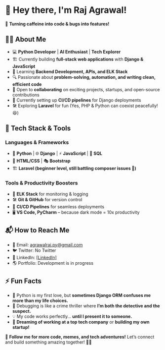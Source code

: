# 👋 Hey there, I'm **Raj Agrawal**!

🚀 **Turning caffeine into code & bugs into features!**

## 👨‍💻 About Me  
- 💻 **Python Developer** | **AI Enthusiast** | **Tech Explorer**  
- 🏗️ Currently building **full-stack web applications** with **Django & JavaScript**  
- 🌱 Learning **Backend Development, APIs, and ELK Stack**  
- 🔍 Passionate about **problem-solving, automation, and writing clean, efficient code**  
- 🤝 Open to **collaborating** on exciting projects, startups, and open-source contributions  
- 🎯 Currently setting up **CI/CD pipelines** for Django deployments  
- 🛠️ Exploring **Laravel** for fun (Yes, PHP & Python can coexist peacefully! 😆)  

## 🔧 Tech Stack & Tools  
### **Languages & Frameworks**  
- 🐍 **Python** | 🌐 **Django** | ⚡ **JavaScript** | 💾 **SQL**  
- 🎨 **HTML/CSS** | 🎭 **Bootstrap**  
- 🏗 **Laravel (beginner level, still battling composer issues 🤣)**  

### **Tools & Productivity Boosters**  
- 🔎 **ELK Stack** for monitoring & logging  
- 🛠 **Git & GitHub** for version control  
- 🚀 **CI/CD Pipelines** for seamless deployments  
- 🖥️ **VS Code, PyCharm** – because dark mode = 10x productivity  

## 📬 How to Reach Me  
- 📧 Email: agrawalraj.py@gmail.com   
- 🐦 Twitter: No Twitter  
- 💼 LinkedIn: [[LinkedIn]](https://www.linkedin.com/in/raj-agrawal-9498aa25b/)  
- 🌎 Portfolio: Development is in progress  

## ⚡ Fun Facts  
- 🐍 Python is my first love, but **sometimes Django ORM confuses me more than my life choices.**  
- 🤔 Debugging is like a crime thriller where **I’m both the detective and the suspect.**  
- 💡 My code works perfectly… **until I present it to someone.**  
- 🚀 **Dreaming of working at a top tech company** or **building my own startup!**  

📌 **Follow me for more code, memes, and tech adventures!** Let’s connect and build something amazing together! 🚀😃
